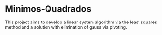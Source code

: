 # Minimos-Quadrados
This project aims to develop a linear system algorithm via the least squares method and a solution with elimination of gauss via pivoting.
